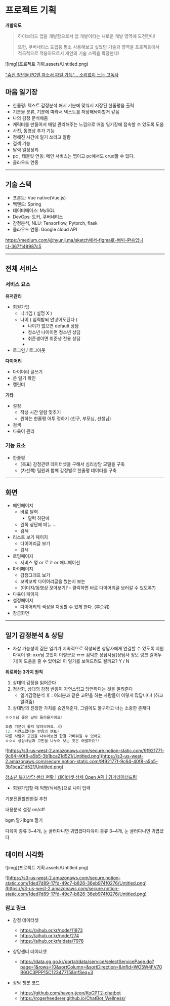# 프로젝트 기획



__개발의도__

> 하이브리드 앱을 개발함으로서 앱 개발이라는 새로운 개발 영역에 도전한다!
>
> 또한, 쿠버네티스 도입등 평소 사용해보고 싶었던 기술과 영역을 프로젝트에서 적극적으로 적용하므로서 개인의 기술 스펙을 확장한다!



![img](프로젝트 기획.assets/Untitled.png)



["숨진 청년들 PC엔 자소서 파일 가득"... 소리없이 느는 고독사](https://n.news.naver.com/mnews/article/020/0003352082?sid=102)



## 마음 일기장

- 한줄평: 텍스트 감정분석 해서 기분에 맞춰서 저장된 한줄평을 출력
- 기분을 분류, 기분에 따라서 텍스트를 저장해놔야할거 같음
- 나의 감정 분석해줌
- 캐릭터를 만들어서 매일 관리해주는 느낌으로 매일 일기장에 접속할 수 있도록 도움
- 사진, 동영상 추가 기능
- 정해진 시간에 일기 쓰라고 알람
- 검색 기능
- 달력 일정정리
- pc , 태블릿 연동: 메인 서비스는 앱이고 pc에서도 crud할 수 있다.
- 클라우드 연동

------

## 기술 스택

- 프론트:  Vue native(Vue.js)
- 백엔드: Spring
- 데이터베이스: MySQL
- DevOps: 도커, 쿠버네티스
- 감정분석, NLU: Tensorflow, Pytorch, flask
- 클라우드 연동: Google cloud API

https://medium.com/@hyunji.ma/sketch에서-figma로-삐빅-환승입니다-367f148987c5

------

## 전체 서비스

### 서비스 요소

**유저관리**

- 회원가입
  - 닉네임 ( 실명 X )
  - 나이 ( 입력받되 안넣어도된다 )
    - 나이가 없으면 default 상담
    - 청소년 나이이면 청소년 상담
    - 취준생이면 취준생 전용 상담
    - 
- 로그인 / 로그아웃

**다이어리**

- 다이어리 글쓰기
- 쓴 일기 확인
- 캘린더

**기타**

- 설정
  - 작성 시간 알람 맞추기
  - 원하는 한줄평 어투 정하기 (친구, 부모님, 선생님)
- 검색
- 다육이 관리

### 기능 요소

- 한줄평
  - (목표) 감정관련 데이터셋을 구해서 심리상담 모델을 구축
  - (차선책) 팀원과 함께 감정별로 한줄평 데이터를 구축

----

## 화면

- 메인페이지
  - 바로 달력
    - 달력 하단에
  - 왼쪽 상단에 메뉴 ...
  - 검색
- 리스트 보기 페이지
  - 다이어리글 보기
  - 검색
- 로딩페이지
  - 서비스 명 or 로고 or 애니메이션
- 마이페이지
  - 감정그래프 보기
  - 꼬박꼬박 다이어리글을 썼는지 보는
  - (이미지/동영상 모아보기? - 클릭하면 바로 다이어리글 보러갈 수 있도록?)
- 다육이 페이지
- 설정페이지
  - 다이어리의 색상을 지정할 수 있게 한다. (후순위)
- 잠금화면

---

## 일기 감정분석 & 상담

- 자살 가능성이 짙은 일기가 지속적으로 작성되면 상담사에게 연결할 수 있도록 지원 다육이 왈: xxx님 고민이 이렇군요 ㅠㅠ 김덕춘 상담사님(상담사 정보 링크 걸어두기)이 도움을 줄 수 있어요! 이 일기를 보여드려도 될까요? Y / N

**위로하는 3가지 원칙**

1. 상대의 감정을 읽어준다
2. 정상화, 상대의 감정 반응이 자연스럽고 당연하다는 것을 알려준다
   - 일기감정분석 후 : 여러분과 같은 고민을 하는 사람들이 이렇게 많답니다! (하고 알려줌)
3. 상대방의 진정한 가치를 승인해준다, 그럼에도 불구하고 너는 소중한 존재다

```java
ㅇㅇㅇ님 좋은 날이 돌아올거에요!

요즘 기분이 좋지 않아보여요..😥
(2. 자연스럽다는 반응의 멘트)
다른 사람과 고민을 나누어보면 한결 가벼워질 수 있어요.
ㅇㅇㅇ 상담사님과 고민을 나누어 보는 것은 어떨까요?!
```

![https://s3-us-west-2.amazonaws.com/secure.notion-static.com/9f92177f-9c64-40f8-a5b5-3b1bca21d521/Untitled.png](https://s3-us-west-2.amazonaws.com/secure.notion-static.com/9f92177f-9c64-40f8-a5b5-3b1bca21d521/Untitled.png)

[청소년 복지상담 센터 현황 | 데이터셋 상세 Open API | 경기데이터드림](https://data.gg.go.kr/portal/data/service/selectServicePage.do?page=1&rows=10&sortColumn=&sortDirection=&infId=WO5W4FV70B6GC3PPP15C12347715&infSeq=3)

- 회원가입할 때 익명(닉네임)으로 나이 입력

기분전환할만한걸 추천

내용분석 설정 on/off

bgm 깔기bgm 깔기

다육이 종류 3~4개, 눈 굴러다니면 귀엽겠다다육이 종류 3~4개, 눈 굴러다니면 귀엽겠다

## 데이터 시각화

![img](프로젝트 기획.assets/Untitled.png)

![https://s3-us-west-2.amazonaws.com/secure.notion-static.com/1ded7d89-17fd-49c7-b826-36eb974f0276/Untitled.png](https://s3-us-west-2.amazonaws.com/secure.notion-static.com/1ded7d89-17fd-49c7-b826-36eb974f0276/Untitled.png)

### 참고 링크

- 감정 데이터셋

  - https://aihub.or.kr/node/11873
  - https://aihub.or.kr/node/274
  - https://aihub.or.kr/aidata/7978

- 상담센터 데이터셋

  - https://data.gg.go.kr/portal/data/service/selectServicePage.do?page=1&rows=10&sortColumn=&sortDirection=&infId=WO5W4FV70B6GC3PPP15C12347715&infSeq=3

- 상담 챗봇 코드

  - https://github.com/haven-jeon/KoGPT2-chatbot
  - https://rogerheederer.github.io/ChatBot_Wellness/

  